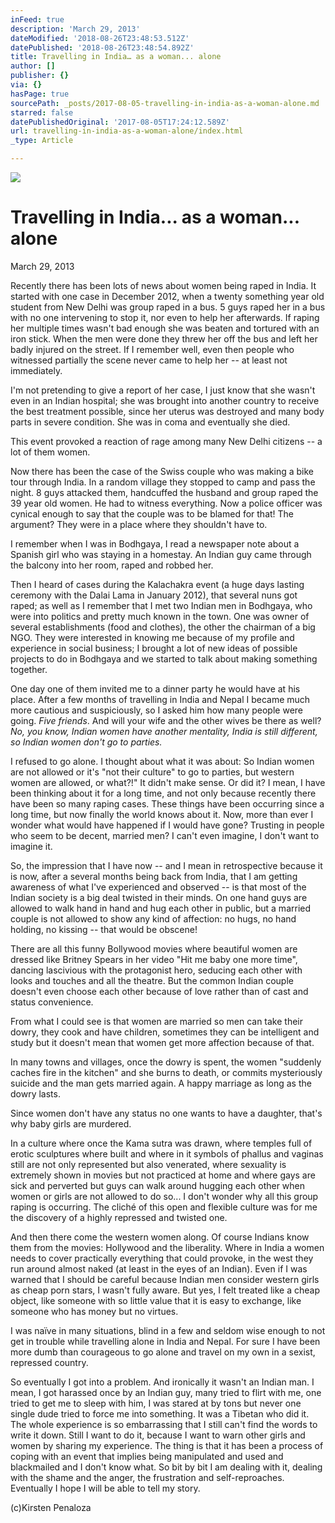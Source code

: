 ```yaml
---
inFeed: true
description: 'March 29, 2013'
dateModified: '2018-08-26T23:48:53.512Z'
datePublished: '2018-08-26T23:48:54.892Z'
title: Travelling in India… as a woman... alone
author: []
publisher: {}
via: {}
hasPage: true
sourcePath: _posts/2017-08-05-travelling-in-india-as-a-woman-alone.md
starred: false
datePublishedOriginal: '2017-08-05T17:24:12.589Z'
url: travelling-in-india-as-a-woman-alone/index.html
_type: Article

---
```

![](https://the-grid-user-content.s3-us-west-2.amazonaws.com/f2e27715-51cf-42fc-93e8-74cfd44de2d8.jpg)

# **Travelling in India... as a woman... alone**

March 29, 2013

Recently there has been lots of news about women being raped in India. It started with one case in December 2012, when a twenty something year old student from New Delhi was group raped in a bus. 5 guys raped her in a bus with no one intervening to stop it, nor even to help her afterwards. If raping her multiple times wasn't bad enough she was beaten and tortured with an iron stick. When the men were done they threw her off the bus and left her badly injured on the street. If I remember well, even then people who witnessed partially the scene never came to help her -- at least not immediately.

I'm not pretending to give a report of her case, I just know that she wasn't even in an Indian hospital; she was brought into another country to receive the best treatment possible, since her uterus was destroyed and many body parts in severe condition. She was in coma and eventually she died.

This event provoked a reaction of rage among many New Delhi citizens -- a lot of them women.

Now there has been the case of the Swiss couple who was making a bike tour through India. In a random village they stopped to camp and pass the night. 8 guys attacked them, handcuffed the husband and group raped the 39 year old women. He had to witness everything. Now a police officer was cynical enough to say that the couple was to be blamed for that! The argument? They were in a place where they shouldn't have to.

I remember when I was in Bodhgaya, I read a newspaper note about a Spanish girl who was staying in a homestay. An Indian guy came through the balcony into her room, raped and robbed her.

Then I heard of cases during the Kalachakra event (a huge days lasting ceremony with the Dalai Lama in January 2012), that several nuns got raped; as well as I remember that I met two Indian men in Bodhgaya, who were into politics and pretty much known in the town. One was owner of several establishments (food and clothes), the other the chairman of a big NGO. They were interested in knowing me because of my profile and experience in social business; I brought a lot of new ideas of possible projects to do in Bodhgaya and we started to talk about making something together.

One day one of them invited me to a dinner party he would have at his place. After a few months of travelling in India and Nepal I became much more cautious and suspiciously, so I asked him how many people were going. _Five friends_. And will your wife and the other wives be there as well? _No, you know, Indian women have another mentality, India is still different, so Indian women don't go to parties._

I refused to go alone. I thought about what it was about: So Indian women are not allowed or it's "not their culture" to go to parties, but western women are allowed, or what?!" It didn't make sense. Or did it? I mean, I have been thinking about it for a long time, and not only because recently there have been so many raping cases. These things have been occurring since a long time, but now finally the world knows about it. Now, more than ever I wonder what would have happened if I would have gone? Trusting in people who seem to be decent, married men? I can't even imagine, I don't want to imagine it.

So, the impression that I have now -- and I mean in retrospective because it is now, after a several months being back from India, that I am getting awareness of what I've experienced and observed -- is that most of the Indian society is a big deal twisted in their minds. On one hand guys are allowed to walk hand in hand and hug each other in public, but a married couple is not allowed to show any kind of affection: no hugs, no hand holding, no kissing -- that would be obscene!

There are all this funny Bollywood movies where beautiful women are dressed like Britney Spears in her video "Hit me baby one more time", dancing lascivious with the protagonist hero, seducing each other with looks and touches and all the theatre. But the common Indian couple doesn't even choose each other because of love rather than of cast and status convenience.

From what I could see is that women are married so men can take their dowry, they cook and have children, sometimes they can be intelligent and study but it doesn't mean that women get more affection because of that.

In many towns and villages, once the dowry is spent, the women "suddenly caches fire in the kitchen" and she burns to death, or commits mysteriously suicide and the man gets married again. A happy marriage as long as the dowry lasts.

Since women don't have any status no one wants to have a daughter, that's why baby girls are murdered.

In a culture where once the Kama sutra was drawn, where temples full of erotic sculptures where built and where in it symbols of phallus and vaginas still are not only represented but also venerated, where sexuality is extremely shown in movies but not practiced at home and where gays are sick and perverted but guys can walk around hugging each other when women or girls are not allowed to do so... I don't wonder why all this group raping is occurring. The cliché of this open and flexible culture was for me the discovery of a highly repressed and twisted one.

And then there come the western women along. Of course Indians know them from the movies: Hollywood and the liberality. Where in India a women needs to cover practically everything that could provoke, in the west they run around almost naked (at least in the eyes of an Indian). Even if I was warned that I should be careful because Indian men consider western girls as cheap porn stars, I wasn't fully aware. But yes, I felt treated like a cheap object, like someone with so little value that it is easy to exchange, like someone who has money but no virtues.

I was naïve in many situations, blind in a few and seldom wise enough to not get in trouble while travelling alone in India and Nepal. For sure I have been more dumb than courageous to go alone and travel on my own in a sexist, repressed country.

So eventually I got into a problem. And ironically it wasn't an Indian man. I mean, I got harassed once by an Indian guy, many tried to flirt with me, one tried to get me to sleep with him, I was stared at by tons but never one single dude tried to force me into something. It was a Tibetan who did it. The whole experience is so embarrassing that I still can't find the words to write it down. Still I want to do it, because I want to warn other girls and women by sharing my experience. The thing is that it has been a process of coping with an event that implies being manipulated and used and blackmailed and I don't know what. So bit by bit I am dealing with it, dealing with the shame and the anger, the frustration and self-reproaches. Eventually I hope I will be able to tell my story.

(c)Kirsten Penaloza